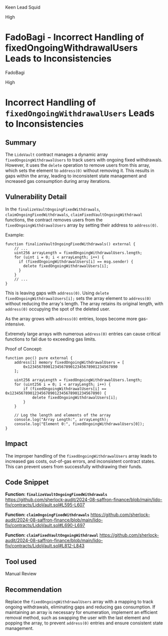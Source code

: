 Keen Lead Squid

High

# FadoBagi - Incorrect Handling of fixedOngoingWithdrawalUsers Leads to Inconsistencies

FadoBagi

High

# Incorrect Handling of `fixedOngoingWithdrawalUsers` Leads to Inconsistencies

## Summary
The `LidoVault` contract manages a dynamic array `fixedOngoingWithdrawalUsers` to track users with ongoing fixed withdrawals. However, it uses the `delete` operation to remove users from this array, which sets the element to `address(0)` without removing it. This results in gaps within the array, leading to inconsistent state management and increased gas consumption during array iterations.

## Vulnerability Detail
In the `finalizeVaultOngoingFixedWithdrawals`, `claimOngoingFixedWithdrawals`, `claimFixedVaultOngoingWithdrawal` functions, the contract removes users from the `fixedOngoingWithdrawalUsers` array by setting their address to `address(0)`. 

Example:

    function finalizeVaultOngoingFixedWithdrawals() external {
	    // ...
	    uint256 arrayLength = fixedOngoingWithdrawalUsers.length;
	    for (uint i = 0; i < arrayLength; i++) {
	      if (fixedOngoingWithdrawalUsers[i] == msg.sender) {
	        delete fixedOngoingWithdrawalUsers[i];
	      }
	    }
	    // ...
    }

This is leaving gaps with `address(0)`. Using `delete fixedOngoingWithdrawalUsers[i];` sets the array element to `address(0)` without reducing the array's length. The array retains its original length, with `address(0)` occupying the spot of the deleted user.

As the array grows with `address(0)` entries, loops become more gas-intensive.

Extremely large arrays with numerous `address(0)` entries can cause critical functions to fail due to exceeding gas limits.

Proof of Concept:

    function poc() pure external {
        address[1] memory fixedOngoingWithdrawalUsers = [
            0x1234567890123456789012345678901234567890
        ];

        uint256 arrayLength = fixedOngoingWithdrawalUsers.length;
        for (uint256 i = 0; i < arrayLength; i++) {
            if (fixedOngoingWithdrawalUsers[i] == 0x1234567890123456789012345678901234567890) {
                delete fixedOngoingWithdrawalUsers[i];
            }
        }

        // Log the length and elements of the array
        console.log("Array Length:", arrayLength);
        console.log("Element 0:", fixedOngoingWithdrawalUsers[0]);
    }


## Impact
The improper handling of the `fixedOngoingWithdrawalUsers` array leads to increased gas costs, out-of-gas errors, and inconsistent contract states. This can prevent users from successfully withdrawing their funds.

## Code Snippet
**Function: `finalizeVaultOngoingFixedWithdrawals`**
https://github.com/sherlock-audit/2024-08-saffron-finance/blob/main/lido-fiv/contracts/LidoVault.sol#L595-L607

**Function: `claimOngoingFixedWithdrawals`**
https://github.com/sherlock-audit/2024-08-saffron-finance/blob/main/lido-fiv/contracts/LidoVault.sol#L690-L697

**Function: `claimFixedVaultOngoingWithdrawal`**
https://github.com/sherlock-audit/2024-08-saffron-finance/blob/main/lido-fiv/contracts/LidoVault.sol#L812-L843

## Tool used
Manual Review

## Recommendation
Replace the `fixedOngoingWithdrawalUsers` array with a mapping to track ongoing withdrawals, eliminating gaps and reducing gas consumption. If maintaining an array is necessary for enumeration, implement an efficient removal method, such as swapping the user with the last element and popping the array, to prevent `address(0)` entries and ensure consistent state management.